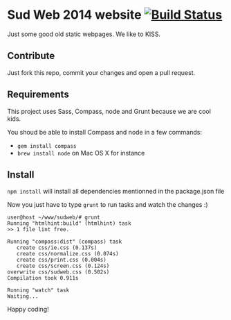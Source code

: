 # Sud Web 2014 website [![Build Status](https://travis-ci.org/sudweb/2014.png?branch=master)](https://travis-ci.org/sudweb/2014)


Just some good old static webpages. We like to KISS.

## Contribute

Just fork this repo, commit your changes and open a pull request.

## Requirements

This project uses Sass, Compass, node and Grunt because we are cool kids.

You shoud be able to install Compass and node in a few commands:

* `gem install compass`
* `brew install node` on Mac OS X for instance

## Install

`npm install` will install all dependencies mentionned in the package.json file

Now you just have to type `grunt` to run tasks and watch the changes :)

```
user@host ~/www/sudweb/# grunt
Running "htmlhint:build" (htmlhint) task
>> 1 file lint free.

Running "compass:dist" (compass) task
   create css/ie.css (0.137s)
   create css/normalize.css (0.074s)
   create css/print.css (0.004s)
   create css/screen.css (0.124s)
overwrite css/sudweb.css (0.502s)
Compilation took 0.911s

Running "watch" task
Waiting...
```

Happy coding!
